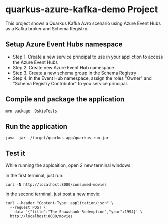 # quarkus-azure-kafka-demo Project

This project shows a Quarkus Kafka Avro scenario using Azure Event Hubs as a Kafka broker and Schema Registry.

## Setup Azure Event Hubs namespace

- Step 1. Create a new service principal to use in your appliction to access the Azure Event Hubs
- Step 2. Create new Azure Event Hub namespace
- Step 3. Create a new schema group in the Schema Registry
- Step 4. In the Event Hub namespace, assign the roles "Owner" and "Schema Registry Contributor" to you service principal.

## Compile and package the application

```shell script
mvn package -DskipTests
```

## Run the application

```shell script
java -jar ./target/quarkus-app/quarkus-run.jar
```

## Test it

While running the applcaition, open 2 new terminal windows.

In the first terminal, just run:

```shell script
curl -N http://localhost:8080/consumed-movies
```

In the second terminal, just post a new movie:

```shell script
curl --header "Content-Type: application/json" \
  --request POST \
  --data '{"title":"The Shawshank Redemption","year":1994}' \
  http://localhost:8080/movies
```